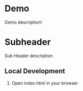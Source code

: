 # Demo

Demo description!

# Subheader

Sub Header description

## Local Development

1. Open index.html in your browser

